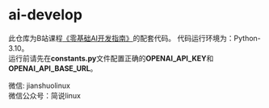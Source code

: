 # ai-develop
 
此仓库为B站课程[《零基础AI开发指南》](https://www.bilibili.com/cheese/play/ep394873?csource=private_space_class_null&spm_id_from=333.1387.0.0 "AI开发指南")的配套代码。
代码运行环境为：Python-3.10。  
运行前请先在**constants.py**文件配置正确的**OPENAI_API_KEY**和**OPENAI_API_BASE_URL**。

微信: jianshuolinux  
微信公众号：简说linux
